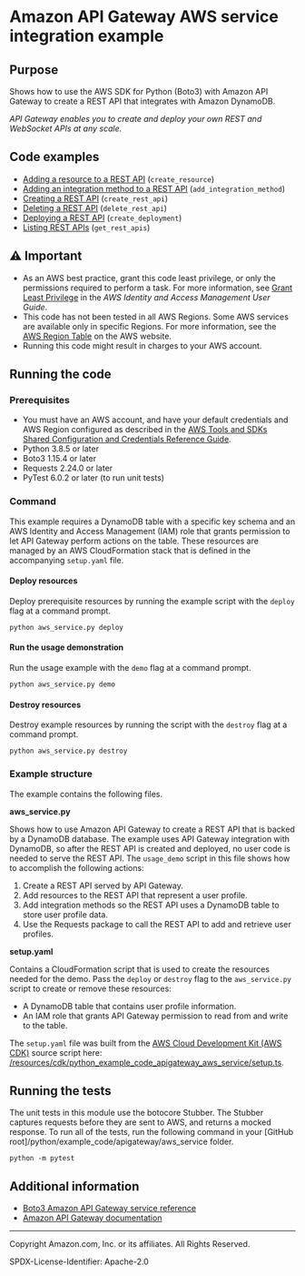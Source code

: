 # Amazon API Gateway AWS service integration example

## Purpose

Shows how to use the AWS SDK for Python (Boto3) with Amazon API Gateway to
create a REST API that integrates with Amazon DynamoDB.

*API Gateway enables you to create and deploy your own REST and WebSocket APIs 
at any scale.*

## Code examples

* [Adding a resource to a REST API](https://github.com/awsdocs/aws-doc-sdk-examples/blob/master/python/example_code/apigateway/aws_service/aws_service.py)
(`create_resource`)
* [Adding an integration method to a REST API](https://github.com/awsdocs/aws-doc-sdk-examples/blob/master/python/example_code/apigateway/aws_service/aws_service.py)
(`add_integration_method`)
* [Creating a REST API](https://github.com/awsdocs/aws-doc-sdk-examples/blob/master/python/example_code/apigateway/aws_service/aws_service.py)
(`create_rest_api`)
* [Deleting a REST API](https://github.com/awsdocs/aws-doc-sdk-examples/blob/master/python/example_code/apigateway/aws_service/aws_service.py)
(`delete_rest_api`)
* [Deploying a REST API](https://github.com/awsdocs/aws-doc-sdk-examples/blob/master/python/example_code/apigateway/aws_service/aws_service.py)
(`create_deployment`)
* [Listing REST APIs](https://github.com/awsdocs/aws-doc-sdk-examples/blob/master/python/example_code/apigateway/aws_service/aws_service.py)
(`get_rest_apis`)

## ⚠ Important

- As an AWS best practice, grant this code least privilege, or only the 
  permissions required to perform a task. For more information, see 
  [Grant Least Privilege](https://docs.aws.amazon.com/IAM/latest/UserGuide/best-practices.html#grant-least-privilege) 
  in the *AWS Identity and Access Management 
  User Guide*.
- This code has not been tested in all AWS Regions. Some AWS services are 
  available only in specific Regions. For more information, see the 
  [AWS Region Table](https://aws.amazon.com/about-aws/global-infrastructure/regional-product-services/)
  on the AWS website.
- Running this code might result in charges to your AWS account.

## Running the code

### Prerequisites

- You must have an AWS account, and have your default credentials and AWS Region
  configured as described in the [AWS Tools and SDKs Shared Configuration and
  Credentials Reference Guide](https://docs.aws.amazon.com/credref/latest/refdocs/creds-config-files.html).
- Python 3.8.5 or later
- Boto3 1.15.4 or later
- Requests 2.24.0 or later
- PyTest 6.0.2 or later (to run unit tests)

### Command

This example requires a DynamoDB table with a specific key schema and an 
AWS Identity and Access Management (IAM) role that grants permission to let
API Gateway perform actions on the table. These resources are managed by
an AWS CloudFormation stack that is defined in the accompanying `setup.yaml` file. 

#### Deploy resources

Deploy prerequisite resources by running the example script with the `deploy` flag at 
a command prompt.

```
python aws_service.py deploy
```

#### Run the usage demonstration

Run the usage example with the `demo` flag at a command prompt.

```
python aws_service.py demo
``` 

#### Destroy resources

Destroy example resources by running the script with the `destroy` flag at a command 
prompt.

```
python aws_service.py destroy
``` 

### Example structure

The example contains the following files.

**aws_service.py**

Shows how to use Amazon API Gateway to create a REST API that is backed by a DynamoDB
database. The example uses API Gateway integration with DynamoDB, so after the REST API
is created and deployed, no user code is needed to serve the REST API. The `usage_demo`
script in this file shows how to accomplish the following actions:

1. Create a REST API served by API Gateway.
1. Add resources to the REST API that represent a user profile.
1. Add integration methods so the REST API uses a DynamoDB table to store user profile
data. 
1. Use the Requests package to call the REST API to add and retrieve user profiles.

**setup.yaml**

Contains a CloudFormation script that is used to create the resources needed for 
the demo. Pass the `deploy` or `destroy` flag to the `aws_service.py` script to 
create or remove these resources:  

* A DynamoDB table that contains user profile information.
* An IAM role that grants API Gateway permission to read from and write to the 
table.

The `setup.yaml` file was built from the 
[AWS Cloud Development Kit (AWS CDK)](https://docs.aws.amazon.com/cdk/) 
source script here: 
[/resources/cdk/python_example_code_apigateway_aws_service/setup.ts](https://github.com/awsdocs/aws-doc-sdk-examples/blob/master/resources/cdk/python_example_code_apigateway_aws_service/setup.ts). 

## Running the tests

The unit tests in this module use the botocore Stubber. The Stubber captures requests 
before they are sent to AWS, and returns a mocked response. To run all of the tests, 
run the following command in your 
[GitHub root]/python/example_code/apigateway/aws_service folder.

```    
python -m pytest
```

## Additional information

- [Boto3 Amazon API Gateway service reference](https://boto3.amazonaws.com/v1/documentation/api/latest/reference/services/apigateway.html)
- [Amazon API Gateway documentation](https://docs.aws.amazon.com/apigateway/)

---
Copyright Amazon.com, Inc. or its affiliates. All Rights Reserved.

SPDX-License-Identifier: Apache-2.0
